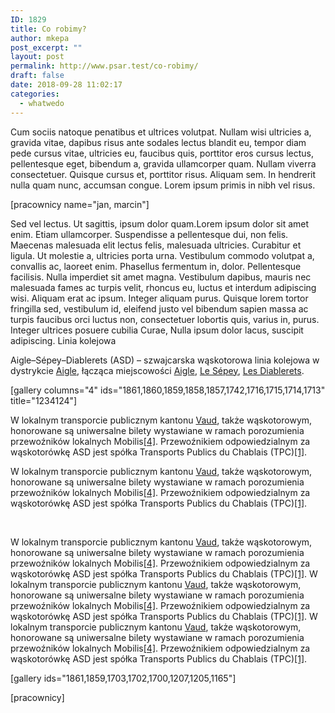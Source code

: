 ```yaml
---
ID: 1829
title: Co robimy?
author: mkepa
post_excerpt: ""
layout: post
permalink: http://www.psar.test/co-robimy/
draft: false
date: 2018-09-28 11:02:17
categories:
  - whatwedo
---
```

Cum sociis natoque penatibus et ultrices volutpat. Nullam wisi ultricies a, gravida vitae, dapibus risus ante sodales lectus blandit eu, tempor diam pede cursus vitae, ultricies eu, faucibus quis, porttitor eros cursus lectus, pellentesque eget, bibendum a, gravida ullamcorper quam. Nullam viverra consectetuer. Quisque cursus et, porttitor risus. Aliquam sem. In hendrerit nulla quam nunc, accumsan congue. Lorem ipsum primis in nibh vel risus.

[pracownicy name="jan, marcin"]

Sed vel lectus. Ut sagittis, ipsum dolor quam.Lorem ipsum dolor sit amet enim. Etiam ullamcorper. Suspendisse a pellentesque dui, non felis. Maecenas malesuada elit lectus felis, malesuada ultricies. Curabitur et ligula. Ut molestie a, ultricies porta urna. Vestibulum commodo volutpat a, convallis ac, laoreet enim. Phasellus fermentum in, dolor. Pellentesque facilisis. Nulla imperdiet sit amet magna. Vestibulum dapibus, mauris nec malesuada fames ac turpis velit, rhoncus eu, luctus et interdum adipiscing wisi. Aliquam erat ac ipsum. Integer aliquam purus. Quisque lorem tortor fringilla sed, vestibulum id, eleifend justo vel bibendum sapien massa ac turpis faucibus orci luctus non, consectetuer lobortis quis, varius in, purus. Integer ultrices posuere cubilia Curae, Nulla ipsum dolor lacus, suscipit adipiscing. <!--more-->Linia kolejowa

Aigle–Sépey–Diablerets (ASD) – szwajcarska wąskotorowa linia kolejowa w dystrykcie <a title="Aigle (dystrykt) (strona nie istnieje)" href="https://pl.wikipedia.org/w/index.php?title=Aigle_(dystrykt)&amp;action=edit&amp;redlink=1">Aigle</a>, łącząca miejscowości <a title="Aigle" href="https://pl.wikipedia.org/wiki/Aigle">Aigle</a>, <a title="Le Sépey (strona nie istnieje)" href="https://pl.wikipedia.org/w/index.php?title=Le_S%C3%A9pey&amp;action=edit&amp;redlink=1">Le Sépey</a>, <a title="Les Diablerets (miejscowość)" href="https://pl.wikipedia.org/wiki/Les_Diablerets_(miejscowo%C5%9B%C4%87)">Les Diablerets</a>.

[gallery columns="4" ids="1861,1860,1859,1858,1857,1742,1716,1715,1714,1713" title="1234124"]

W lokalnym transporcie publicznym kantonu <a title="Vaud" href="https://pl.wikipedia.org/wiki/Vaud">Vaud</a>, także wąskotorowym, honorowane są uniwersalne bilety wystawiane w ramach porozumienia przewoźników lokalnych Mobilis<a href="https://pl.wikipedia.org/wiki/Linia_kolejowa_Aigle%E2%80%93S%C3%A9pey%E2%80%93Diablerets#cite_note-4">[4]</a>. Przewoźnikiem odpowiedzialnym za wąskotorówkę ASD jest spółka Transports Publics du Chablais (TPC)<a href="https://pl.wikipedia.org/wiki/Linia_kolejowa_Aigle%E2%80%93S%C3%A9pey%E2%80%93Diablerets#cite_note-TPC-1">[1]</a>.

W lokalnym transporcie publicznym kantonu <a title="Vaud" href="https://pl.wikipedia.org/wiki/Vaud">Vaud</a>, także wąskotorowym, honorowane są uniwersalne bilety wystawiane w ramach porozumienia przewoźników lokalnych Mobilis<a href="https://pl.wikipedia.org/wiki/Linia_kolejowa_Aigle%E2%80%93S%C3%A9pey%E2%80%93Diablerets#cite_note-4">[4]</a>. Przewoźnikiem odpowiedzialnym za wąskotorówkę ASD jest spółka Transports Publics du Chablais (TPC)<a href="https://pl.wikipedia.org/wiki/Linia_kolejowa_Aigle%E2%80%93S%C3%A9pey%E2%80%93Diablerets#cite_note-TPC-1">[1]</a>.

&nbsp;

W lokalnym transporcie publicznym kantonu <a title="Vaud" href="https://pl.wikipedia.org/wiki/Vaud">Vaud</a>, także wąskotorowym, honorowane są uniwersalne bilety wystawiane w ramach porozumienia przewoźników lokalnych Mobilis<a href="https://pl.wikipedia.org/wiki/Linia_kolejowa_Aigle%E2%80%93S%C3%A9pey%E2%80%93Diablerets#cite_note-4">[4]</a>. Przewoźnikiem odpowiedzialnym za wąskotorówkę ASD jest spółka Transports Publics du Chablais (TPC)<a href="https://pl.wikipedia.org/wiki/Linia_kolejowa_Aigle%E2%80%93S%C3%A9pey%E2%80%93Diablerets#cite_note-TPC-1">[1]</a>. W lokalnym transporcie publicznym kantonu <a title="Vaud" href="https://pl.wikipedia.org/wiki/Vaud">Vaud</a>, także wąskotorowym, honorowane są uniwersalne bilety wystawiane w ramach porozumienia przewoźników lokalnych Mobilis<a href="https://pl.wikipedia.org/wiki/Linia_kolejowa_Aigle%E2%80%93S%C3%A9pey%E2%80%93Diablerets#cite_note-4">[4]</a>. Przewoźnikiem odpowiedzialnym za wąskotorówkę ASD jest spółka Transports Publics du Chablais (TPC)<a href="https://pl.wikipedia.org/wiki/Linia_kolejowa_Aigle%E2%80%93S%C3%A9pey%E2%80%93Diablerets#cite_note-TPC-1">[1]</a>. W lokalnym transporcie publicznym kantonu <a title="Vaud" href="https://pl.wikipedia.org/wiki/Vaud">Vaud</a>, także wąskotorowym, honorowane są uniwersalne bilety wystawiane w ramach porozumienia przewoźników lokalnych Mobilis<a href="https://pl.wikipedia.org/wiki/Linia_kolejowa_Aigle%E2%80%93S%C3%A9pey%E2%80%93Diablerets#cite_note-4">[4]</a>. Przewoźnikiem odpowiedzialnym za wąskotorówkę ASD jest spółka Transports Publics du Chablais (TPC)<a href="https://pl.wikipedia.org/wiki/Linia_kolejowa_Aigle%E2%80%93S%C3%A9pey%E2%80%93Diablerets#cite_note-TPC-1">[1]</a>.

[gallery ids="1861,1859,1703,1702,1700,1207,1205,1165"]

[pracownicy]